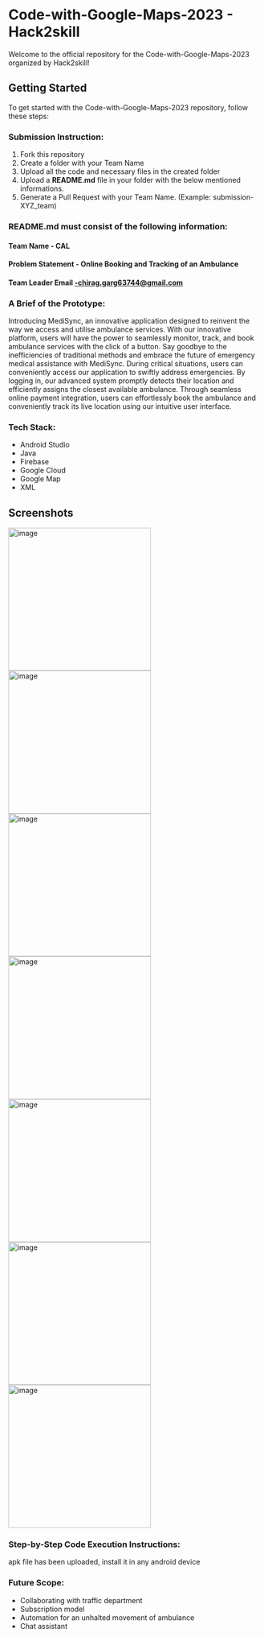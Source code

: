 # Code-with-Google-Maps-2023 - Hack2skill

Welcome to the official repository for the Code-with-Google-Maps-2023 organized by Hack2skill!

## Getting Started

To get started with the Code-with-Google-Maps-2023 repository, follow these steps:

### Submission Instruction:
  1. Fork this repository
  2. Create a folder with your Team Name
  3. Upload all the code and necessary files in the created folder
  4. Upload a **README.md** file in your folder with the below mentioned informations.
  5. Generate a Pull Request with your Team Name. (Example: submission-XYZ_team)

### README.md must consist of the following information:

#### Team Name - CAL
#### Problem Statement - Online Booking and Tracking of an Ambulance
#### Team Leader Email -chirag.garg63744@gmail.com

### A Brief of the Prototype:
  Introducing MediSync, an innovative application designed to reinvent the way we access and utilise ambulance services. With our innovative platform, users will have the power to seamlessly monitor, track, and book ambulance services with the click of a button. Say goodbye to the inefficiencies of traditional methods and embrace the future of emergency medical assistance with MediSync. During critical situations, users can conveniently access our application to swiftly address emergencies. By logging in, our advanced system promptly detects their location and efficiently assigns the closest available ambulance. Through seamless online payment integration, users can effortlessly book the ambulance and conveniently track its live location using our intuitive user interface.
  
### Tech Stack: 
 - Android Studio
- Java
- Firebase
- Google Cloud
- Google Map
- XML

## Screenshots

<img width="284" alt="image" src="https://github.com/chirag63744/MediSync/assets/99059872/963b3874-86fa-4cb9-9f2a-192b2bcc9891">


<img width="284" alt="image" src="https://github.com/chirag63744/MediSync/assets/99059872/7663f498-6209-4122-858b-80e0634426dd">

<img width="284" alt="image" src="https://github.com/chirag63744/MediSync/assets/99059872/687b3205-eb76-4192-afaf-2bef2203752d">

<img width="284" alt="image" src="https://github.com/chirag63744/MediSync/assets/99059872/dfae9aae-1991-4eb6-9fde-56cbd16082e1">

<img width="284" alt="image" src="https://github.com/chirag63744/MediSync/assets/99059872/3b4d398e-aadc-45f6-a7f7-7fc1442b5bdb">

<img width="284" alt="image" src="https://github.com/chirag63744/MediSync/assets/99059872/0435a40e-4eea-40ae-b23b-033fafa0a2e3">

<img width="284" alt="image" src="https://github.com/chirag63744/MediSync/assets/99059872/fc391bef-4cc2-41bd-ba24-09e911351099">

### Step-by-Step Code Execution Instructions:
apk file has been uploaded, install it in any android device

   
  
### Future Scope:
  - Collaborating with traffic department
  - Subscription model
  - Automation for an unhalted movement of ambulance
  - Chat assistant
